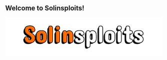 ## Welcome to Solinsploits!
![Banner](https://github.com/Solinsploits/Solinsploits/blob/main/assets/Solinsploits.png)
